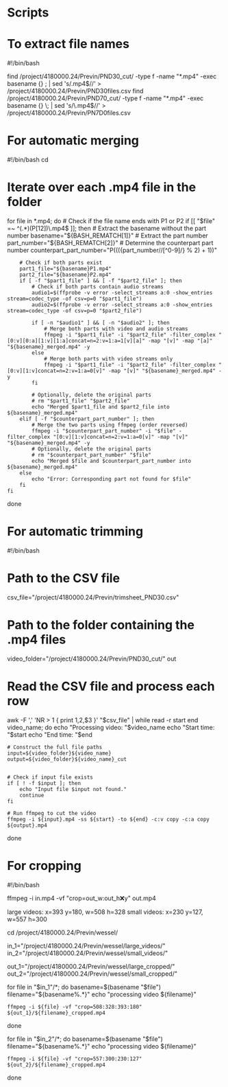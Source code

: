 # Scripts
# To extract file names
#!/bin/bash 

find /project/4180000.24/Previn/PND30_cut/ -type f -name "*.mp4" -exec basename {} \; | sed 's/\.mp4$//' > /project/4180000.24/Previn/PND30files.csv 
find /project/4180000.24/Previn/PND70_cut/ -type f -name "*.mp4" -exec basename {} \; | sed 's/\.mp4$//' > /project/4180000.24/Previn/PN7D0files.csv 


# For automatic merging
#!/bin/bash
cd <set working directory>
# Iterate over each .mp4 file in the folder
for file in *.mp4; do
    # Check if the file name ends with P1 or P2
    if [[ "$file" =~ ^(.*)(P[12])\.mp4$ ]]; then
        # Extract the basename without the part number
        basename="${BASH_REMATCH[1]}"
        # Extract the part number
        part_number="${BASH_REMATCH[2]}"
        # Determine the counterpart part number
        counterpart_part_number="P$(((${part_number//[^0-9]/} % 2) + 1))"

        # Check if both parts exist
        part1_file="${basename}P1.mp4"
        part2_file="${basename}P2.mp4"
        if [ -f "$part1_file" ] && [ -f "$part2_file" ]; then
            # Check if both parts contain audio streams
            audio1=$(ffprobe -v error -select_streams a:0 -show_entries stream=codec_type -of csv=p=0 "$part1_file")
            audio2=$(ffprobe -v error -select_streams a:0 -show_entries stream=codec_type -of csv=p=0 "$part2_file")

            if [ -n "$audio1" ] && [ -n "$audio2" ]; then
                # Merge both parts with video and audio streams
                ffmpeg -i "$part1_file" -i "$part2_file" -filter_complex "[0:v][0:a][1:v][1:a]concat=n=2:v=1:a=1[v][a]" -map "[v]" -map "[a]" "${basename}_merged.mp4" -y
            else
                # Merge both parts with video streams only
                ffmpeg -i "$part1_file" -i "$part2_file" -filter_complex "[0:v][1:v]concat=n=2:v=1:a=0[v]" -map "[v]" "${basename}_merged.mp4" -y
            fi

            # Optionally, delete the original parts
            # rm "$part1_file" "$part2_file"
            echo "Merged $part1_file and $part2_file into ${basename}_merged.mp4"
        elif [ -f "$counterpart_part_number" ]; then
            # Merge the two parts using ffmpeg (order reversed)
            ffmpeg -i "$counterpart_part_number" -i "$file" -filter_complex "[0:v][1:v]concat=n=2:v=1:a=0[v]" -map "[v]" "${basename}_merged.mp4" -y
            # Optionally, delete the original parts
            # rm "$counterpart_part_number" "$file"
            echo "Merged $file and $counterpart_part_number into ${basename}_merged.mp4"
        else
            echo "Error: Corresponding part not found for $file"
        fi
    fi
done


# For automatic trimming
#!/bin/bash

# Path to the CSV file
csv_file="/project/4180000.24/Previn/trimsheet_PND30.csv"

# Path to the folder containing the .mp4 files
video_folder="/project/4180000.24/Previn/PND30_cut/"
out

# Read the CSV file and process each row
awk -F ',' 'NR > 1 { print $1,$2,$3 }' "$csv_file" | while read -r start end video_name; do
    echo "Processing video: "$video_name
    echo "Start time: "$start
    echo "End time: "$end
    
    # Construct the full file paths
    input=${video_folder}${video_name}
    output=${video_folder}${video_name}_cut
    

    # Check if input file exists
    if [ ! -f $input ]; then
        echo "Input file $input not found."
        continue
    fi

    # Run ffmpeg to cut the video
    ffmpeg -i ${input}.mp4 -ss ${start} -to ${end} -c:v copy -c:a copy ${output}.mp4

done


# For cropping
#!/bin/bash

ffmpeg -i in.mp4 -vf "crop=out_w:out_h:x:y" out.mp4

large videos: x=393 y=180, w=508 h=328
small videos: x=230 y=127, w=557 h=300

cd /project/4180000.24/Previn/wessel/

in_1="/project/4180000.24/Previn/wessel/large_videos/"
in_2="/project/4180000.24/Previn/wessel/small_videos/"

out_1="/project/4180000.24/Previn/wessel/large_cropped/"
out_2="/project/4180000.24/Previn/wessel/small_cropped/"

for file in "$in_1"/*; do
	basename=$(basename "$file")
	filename="${basename%.*}"
	echo "processing video ${filename}"

	ffmpeg -i ${file} -vf "crop=508:328:393:180" ${out_1}/${filename}_cropped.mp4 
done

for file in "$in_2"/*; do
	basename=$(basename "$file")
	filename="${basename%.*}"
	echo "processing video ${filename}"

	ffmpeg -i ${file} -vf "crop=557:300:230:127" ${out_2}/${filename}_cropped.mp4 
done
